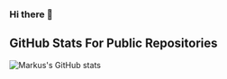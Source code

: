 ### Hi there 👋
## GitHub Stats For Public Repositories
![Markus's GitHub stats](https://github-readme-stats.vercel.app/api?username=Marstar03&show_icons=true&theme=cobalt)

<!--
**Marstar03/Marstar03** is a ✨ _special_ ✨ repository because its `README.md` (this file) appears on your GitHub profile.

Here are some ideas to get you started:

- 🔭 I’m currently working on ...
- 🌱 I’m currently learning ...
- 👯 I’m looking to collaborate on ...
- 🤔 I’m looking for help with ...
- 💬 Ask me about ...
- 📫 How to reach me: ...
- 😄 Pronouns: ...
- ⚡ Fun fact: ...
-->
